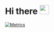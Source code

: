 # Hi there <img src="https://github.com/SpriteOvO/SpriteOvO/blob/master/Resource/Hi.gif" width="30px">

[![Metrics](https://metrics.lecoq.io/SpriteOvO?template=classic&isocalendar=1&languages=1&lines=1&notable=1&isocalendar.duration=full-year&languages.limit=8&languages.sections=most-used&languages.colors=github&languages.threshold=0%25&languages.indepth=false&languages.recent.load=300&languages.recent.days=14&notable.repositories=false&config.timezone=Asia%2FShanghai&base.metadata=0)](https://github.com/SpriteOvO)
